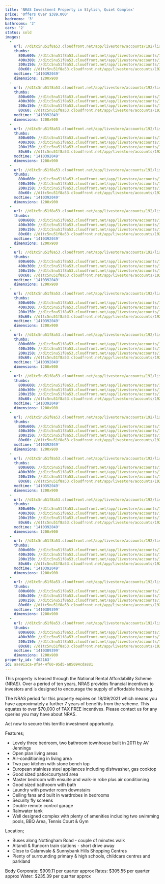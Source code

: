 ```yaml
---
title: 'NRAS Investment Property in Stylish, Quiet Complex'
price: 'Offers Over $389,000'
bedrooms: '3'
bathrooms: '2'
cars: '2'
status: sold
images:
  -
    url: //d1tc5nu51f8a53.cloudfront.net/app/livestore/accounts/192/listings/234291/images/Living1_3773648646_20140911084616.jpg
    thumbs:
      800x600: //d1tc5nu51f8a53.cloudfront.net/app/livestore/accounts/192/listings/234291/images/Living1_3773648646_20140911084616_800x600.jpg
      400x300: //d1tc5nu51f8a53.cloudfront.net/app/livestore/accounts/192/listings/234291/images/Living1_3773648646_20140911084616_400x300.jpg
      200x150: //d1tc5nu51f8a53.cloudfront.net/app/livestore/accounts/192/listings/234291/images/Living1_3773648646_20140911084616_200x150.jpg
      80x60: //d1tc5nu51f8a53.cloudfront.net/app/livestore/accounts/192/listings/234291/images/Living1_3773648646_20140911084616_80x60.jpg
    modtime: '1410392049'
    dimensions: 1200x900
  -
    url: //d1tc5nu51f8a53.cloudfront.net/app/livestore/accounts/192/listings/234291/images/Front_2372595230_20140911084638.jpg
    thumbs:
      800x600: //d1tc5nu51f8a53.cloudfront.net/app/livestore/accounts/192/listings/234291/images/Front_2372595230_20140911084638_800x600.jpg
      400x300: //d1tc5nu51f8a53.cloudfront.net/app/livestore/accounts/192/listings/234291/images/Front_2372595230_20140911084638_400x300.jpg
      200x150: //d1tc5nu51f8a53.cloudfront.net/app/livestore/accounts/192/listings/234291/images/Front_2372595230_20140911084638_200x150.jpg
      80x60: //d1tc5nu51f8a53.cloudfront.net/app/livestore/accounts/192/listings/234291/images/Front_2372595230_20140911084638_80x60.jpg
    modtime: '1410392049'
    dimensions: 1200x900
  -
    url: //d1tc5nu51f8a53.cloudfront.net/app/livestore/accounts/192/listings/234291/images/Kitchen1_4986688290_20140911084628.jpg
    thumbs:
      800x600: //d1tc5nu51f8a53.cloudfront.net/app/livestore/accounts/192/listings/234291/images/Kitchen1_4986688290_20140911084628_800x600.jpg
      400x300: //d1tc5nu51f8a53.cloudfront.net/app/livestore/accounts/192/listings/234291/images/Kitchen1_4986688290_20140911084628_400x300.jpg
      200x150: //d1tc5nu51f8a53.cloudfront.net/app/livestore/accounts/192/listings/234291/images/Kitchen1_4986688290_20140911084628_200x150.jpg
      80x60: //d1tc5nu51f8a53.cloudfront.net/app/livestore/accounts/192/listings/234291/images/Kitchen1_4986688290_20140911084628_80x60.jpg
    modtime: '1410392049'
    dimensions: 1200x900
  -
    url: //d1tc5nu51f8a53.cloudfront.net/app/livestore/accounts/192/listings/234291/images/Kitchen2_3640877320_20140911084624.jpg
    thumbs:
      800x600: //d1tc5nu51f8a53.cloudfront.net/app/livestore/accounts/192/listings/234291/images/Kitchen2_3640877320_20140911084624_800x600.jpg
      400x300: //d1tc5nu51f8a53.cloudfront.net/app/livestore/accounts/192/listings/234291/images/Kitchen2_3640877320_20140911084624_400x300.jpg
      200x150: //d1tc5nu51f8a53.cloudfront.net/app/livestore/accounts/192/listings/234291/images/Kitchen2_3640877320_20140911084624_200x150.jpg
      80x60: //d1tc5nu51f8a53.cloudfront.net/app/livestore/accounts/192/listings/234291/images/Kitchen2_3640877320_20140911084624_80x60.jpg
    modtime: '1410392049'
    dimensions: 1200x900
  -
    url: //d1tc5nu51f8a53.cloudfront.net/app/livestore/accounts/192/listings/234291/images/Living2_2867557509_20140911084610.jpg
    thumbs:
      800x600: //d1tc5nu51f8a53.cloudfront.net/app/livestore/accounts/192/listings/234291/images/Living2_2867557509_20140911084610_800x600.jpg
      400x300: //d1tc5nu51f8a53.cloudfront.net/app/livestore/accounts/192/listings/234291/images/Living2_2867557509_20140911084610_400x300.jpg
      200x150: //d1tc5nu51f8a53.cloudfront.net/app/livestore/accounts/192/listings/234291/images/Living2_2867557509_20140911084610_200x150.jpg
      80x60: //d1tc5nu51f8a53.cloudfront.net/app/livestore/accounts/192/listings/234291/images/Living2_2867557509_20140911084610_80x60.jpg
    modtime: '1410392049'
    dimensions: 1200x900
  -
    url: //d1tc5nu51f8a53.cloudfront.net/app/livestore/accounts/192/listings/234291/images/Courtyard_8864649889_20140911084629.jpg
    thumbs:
      800x600: //d1tc5nu51f8a53.cloudfront.net/app/livestore/accounts/192/listings/234291/images/Courtyard_8864649889_20140911084629_800x600.jpg
      400x300: //d1tc5nu51f8a53.cloudfront.net/app/livestore/accounts/192/listings/234291/images/Courtyard_8864649889_20140911084629_400x300.jpg
      200x150: //d1tc5nu51f8a53.cloudfront.net/app/livestore/accounts/192/listings/234291/images/Courtyard_8864649889_20140911084629_200x150.jpg
      80x60: //d1tc5nu51f8a53.cloudfront.net/app/livestore/accounts/192/listings/234291/images/Courtyard_8864649889_20140911084629_80x60.jpg
    modtime: '1410392049'
    dimensions: 1200x900
  -
    url: //d1tc5nu51f8a53.cloudfront.net/app/livestore/accounts/192/listings/234291/images/Bedroom1_2939111893_20140911084620.jpg
    thumbs:
      800x600: //d1tc5nu51f8a53.cloudfront.net/app/livestore/accounts/192/listings/234291/images/Bedroom1_2939111893_20140911084620_800x600.jpg
      400x300: //d1tc5nu51f8a53.cloudfront.net/app/livestore/accounts/192/listings/234291/images/Bedroom1_2939111893_20140911084620_400x300.jpg
      200x150: //d1tc5nu51f8a53.cloudfront.net/app/livestore/accounts/192/listings/234291/images/Bedroom1_2939111893_20140911084620_200x150.jpg
      80x60: //d1tc5nu51f8a53.cloudfront.net/app/livestore/accounts/192/listings/234291/images/Bedroom1_2939111893_20140911084620_80x60.jpg
    modtime: '1410392049'
    dimensions: 1200x900
  -
    url: //d1tc5nu51f8a53.cloudfront.net/app/livestore/accounts/192/listings/234291/images/Bedroom3_6554412055_20140911084618.jpg
    thumbs:
      800x600: //d1tc5nu51f8a53.cloudfront.net/app/livestore/accounts/192/listings/234291/images/Bedroom3_6554412055_20140911084618_800x600.jpg
      400x300: //d1tc5nu51f8a53.cloudfront.net/app/livestore/accounts/192/listings/234291/images/Bedroom3_6554412055_20140911084618_400x300.jpg
      200x150: //d1tc5nu51f8a53.cloudfront.net/app/livestore/accounts/192/listings/234291/images/Bedroom3_6554412055_20140911084618_200x150.jpg
      80x60: //d1tc5nu51f8a53.cloudfront.net/app/livestore/accounts/192/listings/234291/images/Bedroom3_6554412055_20140911084618_80x60.jpg
    modtime: '1410392049'
    dimensions: 1200x900
  -
    url: //d1tc5nu51f8a53.cloudfront.net/app/livestore/accounts/192/listings/234291/images/Bedroom2_9185563401_20140911084632.jpg
    thumbs:
      800x600: //d1tc5nu51f8a53.cloudfront.net/app/livestore/accounts/192/listings/234291/images/Bedroom2_9185563401_20140911084632_800x600.jpg
      400x300: //d1tc5nu51f8a53.cloudfront.net/app/livestore/accounts/192/listings/234291/images/Bedroom2_9185563401_20140911084632_400x300.jpg
      200x150: //d1tc5nu51f8a53.cloudfront.net/app/livestore/accounts/192/listings/234291/images/Bedroom2_9185563401_20140911084632_200x150.jpg
      80x60: //d1tc5nu51f8a53.cloudfront.net/app/livestore/accounts/192/listings/234291/images/Bedroom2_9185563401_20140911084632_80x60.jpg
    modtime: '1410392049'
    dimensions: 1200x900
  -
    url: //d1tc5nu51f8a53.cloudfront.net/app/livestore/accounts/192/listings/234291/images/Bathroom_200877124_20140911084632.jpg
    thumbs:
      800x600: //d1tc5nu51f8a53.cloudfront.net/app/livestore/accounts/192/listings/234291/images/Bathroom_200877124_20140911084632_800x600.jpg
      400x300: //d1tc5nu51f8a53.cloudfront.net/app/livestore/accounts/192/listings/234291/images/Bathroom_200877124_20140911084632_400x300.jpg
      200x150: //d1tc5nu51f8a53.cloudfront.net/app/livestore/accounts/192/listings/234291/images/Bathroom_200877124_20140911084632_200x150.jpg
      80x60: //d1tc5nu51f8a53.cloudfront.net/app/livestore/accounts/192/listings/234291/images/Bathroom_200877124_20140911084632_80x60.jpg
    modtime: '1410392049'
    dimensions: 1200x900
  -
    url: //d1tc5nu51f8a53.cloudfront.net/app/livestore/accounts/192/listings/234291/images/Ensuite_7372504953_20140911084634.jpg
    thumbs:
      800x600: //d1tc5nu51f8a53.cloudfront.net/app/livestore/accounts/192/listings/234291/images/Ensuite_7372504953_20140911084634_800x600.jpg
      400x300: //d1tc5nu51f8a53.cloudfront.net/app/livestore/accounts/192/listings/234291/images/Ensuite_7372504953_20140911084634_400x300.jpg
      200x150: //d1tc5nu51f8a53.cloudfront.net/app/livestore/accounts/192/listings/234291/images/Ensuite_7372504953_20140911084634_200x150.jpg
      80x60: //d1tc5nu51f8a53.cloudfront.net/app/livestore/accounts/192/listings/234291/images/Ensuite_7372504953_20140911084634_80x60.jpg
    modtime: '1410392049'
    dimensions: 1200x900
  -
    url: //d1tc5nu51f8a53.cloudfront.net/app/livestore/accounts/192/listings/234291/images/Pool_42840144_20140911084612.jpg
    thumbs:
      800x600: //d1tc5nu51f8a53.cloudfront.net/app/livestore/accounts/192/listings/234291/images/Pool_42840144_20140911084612_800x600.jpg
      400x300: //d1tc5nu51f8a53.cloudfront.net/app/livestore/accounts/192/listings/234291/images/Pool_42840144_20140911084612_400x300.jpg
      200x150: //d1tc5nu51f8a53.cloudfront.net/app/livestore/accounts/192/listings/234291/images/Pool_42840144_20140911084612_200x150.jpg
      80x60: //d1tc5nu51f8a53.cloudfront.net/app/livestore/accounts/192/listings/234291/images/Pool_42840144_20140911084612_80x60.jpg
    modtime: '1410392049'
    dimensions: 1200x900
  -
    url: //d1tc5nu51f8a53.cloudfront.net/app/livestore/accounts/192/listings/234291/images/Complex4_993390102_20140911084639.jpg
    thumbs:
      800x600: //d1tc5nu51f8a53.cloudfront.net/app/livestore/accounts/192/listings/234291/images/Complex4_993390102_20140911084639_800x600.jpg
      400x300: //d1tc5nu51f8a53.cloudfront.net/app/livestore/accounts/192/listings/234291/images/Complex4_993390102_20140911084639_400x300.jpg
      200x150: //d1tc5nu51f8a53.cloudfront.net/app/livestore/accounts/192/listings/234291/images/Complex4_993390102_20140911084639_200x150.jpg
      80x60: //d1tc5nu51f8a53.cloudfront.net/app/livestore/accounts/192/listings/234291/images/Complex4_993390102_20140911084639_80x60.jpg
    modtime: '1410392049'
    dimensions: 1200x900
  -
    url: //d1tc5nu51f8a53.cloudfront.net/app/livestore/accounts/192/listings/234291/images/Complex3_8218393531_20140911084643.jpg
    thumbs:
      800x600: //d1tc5nu51f8a53.cloudfront.net/app/livestore/accounts/192/listings/234291/images/Complex3_8218393531_20140911084643_800x600.jpg
      400x300: //d1tc5nu51f8a53.cloudfront.net/app/livestore/accounts/192/listings/234291/images/Complex3_8218393531_20140911084643_400x300.jpg
      200x150: //d1tc5nu51f8a53.cloudfront.net/app/livestore/accounts/192/listings/234291/images/Complex3_8218393531_20140911084643_200x150.jpg
      80x60: //d1tc5nu51f8a53.cloudfront.net/app/livestore/accounts/192/listings/234291/images/Complex3_8218393531_20140911084643_80x60.jpg
    modtime: '1410389399'
    dimensions: 1200x900
  -
    url: //d1tc5nu51f8a53.cloudfront.net/app/livestore/accounts/192/listings/234291/images/Complex1_7708572094_20140911084647.jpg
    thumbs:
      800x600: //d1tc5nu51f8a53.cloudfront.net/app/livestore/accounts/192/listings/234291/images/Complex1_7708572094_20140911084647_800x600.jpg
      400x300: //d1tc5nu51f8a53.cloudfront.net/app/livestore/accounts/192/listings/234291/images/Complex1_7708572094_20140911084647_400x300.jpg
      200x150: //d1tc5nu51f8a53.cloudfront.net/app/livestore/accounts/192/listings/234291/images/Complex1_7708572094_20140911084647_200x150.jpg
      80x60: //d1tc5nu51f8a53.cloudfront.net/app/livestore/accounts/192/listings/234291/images/Complex1_7708572094_20140911084647_80x60.jpg
    modtime: '1410389399'
    dimensions: 1200x900
property_id: '462163'
id: aae911ca-8fa4-4f60-95d5-a85094cda881
---
```

This property is leased through the National Rental Affordability Scheme (NRAS). Over a period of ten years, NRAS provides financial incentives to investors and is designed to encourage the supply of affordable housing.

The NRAS period for this property expires on 18/09/2021 which means you have approximately a further 7 years of benefits from the scheme. This equates to over $70,000 of TAX FREE incentives. Please contact us for any queries you may have about NRAS.

Act now to secure this terrific investment opportunity. 

Features;
* Lovely three bedroom, two bathroom townhouse built in 2011 by AV Jennings
* Open plan living areas
* Air-conditioning in living area
* Two pac kitchen with stone bench top
* European stainless steel appliances including dishwasher, gas cooktop
* Good sized patio/courtyard area
* Master bedroom with ensuite and walk-in robe plus air conditioning
* Good sized bathroom with bath
* Laundry with powder room downstairs
* Ceiling fans and built in wardrobes in bedrooms
* Security fly screens
* Double remote control garage
* Rainwater tank
* Well designed complex with plenty of amenities including two swimming pools, BBQ Area, Tennis Court & Gym

Location;
* Buses along Nottingham Road - couple of minutes walk
* Altandi & Runcorn train stations - short drive away
* Close to Calamvale & Sunnybank Hills Shopping Centres
* Plenty of surrounding primary & high schools, childcare centres and parkland

Body Corporate: $909.11 per quarter approx
Rates: $305.55 per quarter approx
Water: $235.39 per quarter approx